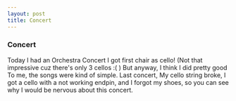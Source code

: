 ```yaml
---
layout: post
title: Concert
---
```


### Concert
Today I had an Orchestra Concert
I got first chair as cello!
(Not that impressive cuz there's only 3 cellos :( )
But anyway, I think I did pretty good
To me, the songs were kind of simple.
Last concert, My cello string broke, I got a cello with a not working endpin, and I forgot my shoes, so you can see why I would be nervous about this concert. 

